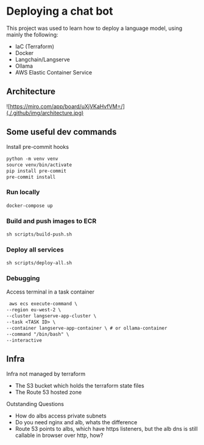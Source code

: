 # Deploying a chat bot

This project was used to learn how to deploy a language model, using mainly the following:
 - IaC (Terraform)
 - Docker
 - Langchain/Langserve
 - Ollama
 - AWS Elastic Container Service

## Architecture

![https://miro.com/app/board/uXjVKaHvfVM=/](./.github/img/architecture.jpg)

## Some useful dev commands

Install pre-commit hooks
```
python -m venv venv
source venv/bin/activate
pip install pre-commit
pre-commit install
```

### Run locally

```
docker-compose up
```

### Build and push images to ECR

```
sh scripts/build-push.sh
```

### Deploy all services
```
sh scripts/deploy-all.sh
```

### Debugging

Access terminal in a task container

```
 aws ecs execute-command \
--region eu-west-2 \
--cluster langserve-app-cluster \
--task <TASK ID> \
--container langserve-app-container \ # or ollama-container
--command "/bin/bash" \
--interactive
```


## Infra

Infra not managed by terraform
- The S3 bucket which holds the terraform state files
- The Route 53 hosted zone

Outstanding Questions
- How do albs access private subnets
- Do you need nginx and alb, whats the difference
- Route 53 points to albs, which have https listeners, but the alb dns is still callable in browser over http, how?
